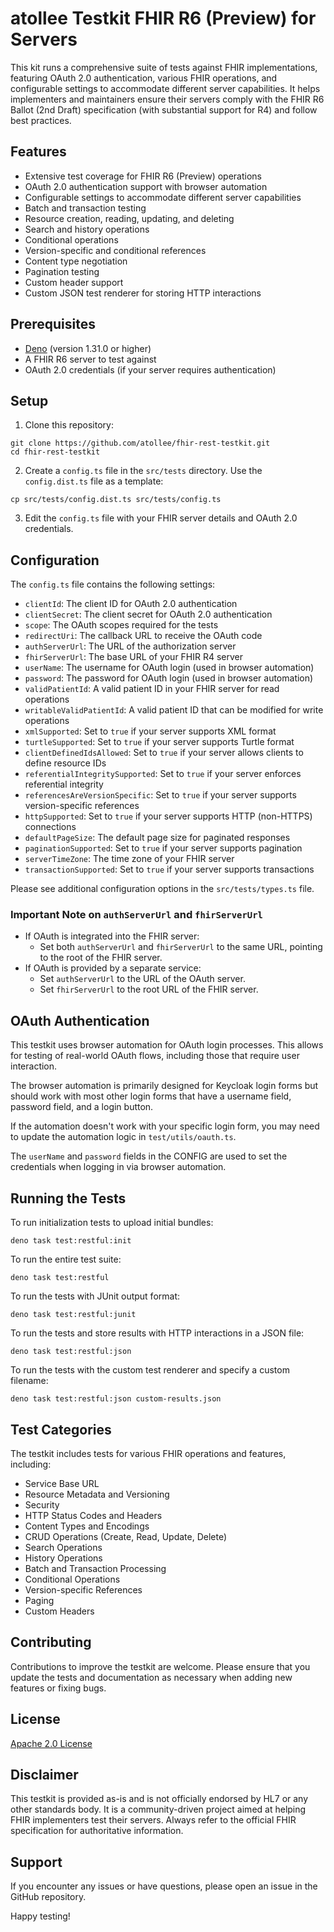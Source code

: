 # atollee Testkit FHIR R6 (Preview) for Servers

This kit runs a comprehensive suite of tests against FHIR implementations, featuring OAuth 2.0 authentication, various FHIR operations, and configurable settings to accommodate different server capabilities. It helps implementers and maintainers ensure their servers comply with the FHIR R6 Ballot (2nd Draft) specification (with substantial support for R4) and follow best practices.

## Features

- Extensive test coverage for FHIR R6 (Preview) operations
- OAuth 2.0 authentication support with browser automation
- Configurable settings to accommodate different server capabilities
- Batch and transaction testing
- Resource creation, reading, updating, and deleting
- Search and history operations
- Conditional operations
- Version-specific and conditional references
- Content type negotiation
- Pagination testing
- Custom header support
- Custom JSON test renderer for storing HTTP interactions

## Prerequisites

- [Deno](https://deno.land/) (version 1.31.0 or higher)
- A FHIR R6 server to test against
- OAuth 2.0 credentials (if your server requires authentication)

## Setup

1. Clone this repository:
```
git clone https://github.com/atollee/fhir-rest-testkit.git
cd fhir-rest-testkit
```

2. Create a `config.ts` file in the `src/tests` directory. Use the `config.dist.ts` file as a template:
```
cp src/tests/config.dist.ts src/tests/config.ts
```

3. Edit the `config.ts` file with your FHIR server details and OAuth 2.0 credentials.

## Configuration

The `config.ts` file contains the following settings:

- `clientId`: The client ID for OAuth 2.0 authentication
- `clientSecret`: The client secret for OAuth 2.0 authentication
- `scope`: The OAuth scopes required for the tests
- `redirectUri`: The callback URL to receive the OAuth code
- `authServerUrl`: The URL of the authorization server
- `fhirServerUrl`: The base URL of your FHIR R4 server
- `userName`: The username for OAuth login (used in browser automation)
- `password`: The password for OAuth login (used in browser automation)
- `validPatientId`: A valid patient ID in your FHIR server for read operations
- `writableValidPatientId`: A valid patient ID that can be modified for write operations
- `xmlSupported`: Set to `true` if your server supports XML format
- `turtleSupported`: Set to `true` if your server supports Turtle format
- `clientDefinedIdsAllowed`: Set to `true` if your server allows clients to define resource IDs
- `referentialIntegritySupported`: Set to `true` if your server enforces referential integrity
- `referencesAreVersionSpecific`: Set to `true` if your server supports version-specific references
- `httpSupported`: Set to `true` if your server supports HTTP (non-HTTPS) connections
- `defaultPageSize`: The default page size for paginated responses
- `paginationSupported`: Set to `true` if your server supports pagination
- `serverTimeZone`: The time zone of your FHIR server
- `transactionSupported`: Set to `true` if your server supports transactions

Please see additional configuration options in the `src/tests/types.ts` file.

### Important Note on `authServerUrl` and `fhirServerUrl`

- If OAuth is integrated into the FHIR server:
  - Set both `authServerUrl` and `fhirServerUrl` to the same URL, pointing to the root of the FHIR server.
- If OAuth is provided by a separate service:
  - Set `authServerUrl` to the URL of the OAuth server.
  - Set `fhirServerUrl` to the root URL of the FHIR server.

## OAuth Authentication

This testkit uses browser automation for OAuth login processes. This allows for testing of real-world OAuth flows, including those that require user interaction.

The browser automation is primarily designed for Keycloak login forms but should work with most other login forms that have a username field, password field, and a login button. 

If the automation doesn't work with your specific login form, you may need to update the automation logic in `test/utils/oauth.ts`.

The `userName` and `password` fields in the CONFIG are used to set the credentials when logging in via browser automation.

## Running the Tests


To run initialization tests to upload initial bundles:
```
deno task test:restful:init
```

To run the entire test suite:

```
deno task test:restful
```

To run the tests with JUnit output format:
```
deno task test:restful:junit
```

To run the tests and store results with HTTP interactions in a JSON file:
```
deno task test:restful:json
```

To run the tests with the custom test renderer and specify a custom filename:
```
deno task test:restful:json custom-results.json
```

## Test Categories

The testkit includes tests for various FHIR operations and features, including:

- Service Base URL
- Resource Metadata and Versioning
- Security
- HTTP Status Codes and Headers
- Content Types and Encodings
- CRUD Operations (Create, Read, Update, Delete)
- Search Operations
- History Operations
- Batch and Transaction Processing
- Conditional Operations
- Version-specific References
- Paging
- Custom Headers

## Contributing

Contributions to improve the testkit are welcome. Please ensure that you update the tests and documentation as necessary when adding new features or fixing bugs.

## License

[Apache 2.0 License](LICENSE)

## Disclaimer

This testkit is provided as-is and is not officially endorsed by HL7 or any other standards body. It is a community-driven project aimed at helping FHIR implementers test their servers. Always refer to the official FHIR specification for authoritative information.

## Support

If you encounter any issues or have questions, please open an issue in the GitHub repository.

Happy testing!
